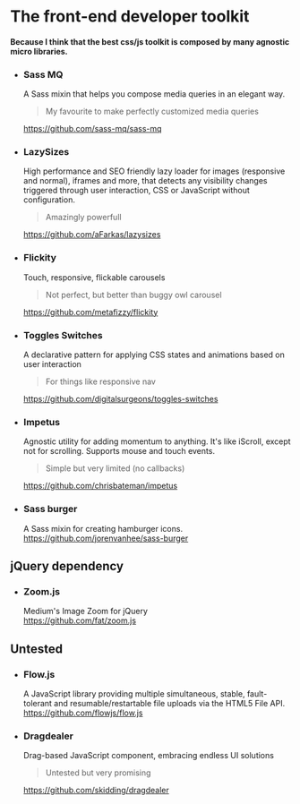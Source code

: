 # The front-end developer toolkit

#### Because I think that the best css/js toolkit is composed by many **agnostic** micro libraries.


- ### Sass MQ
  A Sass mixin that helps you compose media queries in an elegant way.  
  > My favourite to make perfectly customized media queries  

  https://github.com/sass-mq/sass-mq


- ### LazySizes
  High performance and SEO friendly lazy loader for images (responsive and normal), iframes and more, that detects any visibility changes triggered through user interaction, CSS or JavaScript without configuration.  
  > Amazingly powerfull  

  https://github.com/aFarkas/lazysizes


- ### Flickity
  Touch, responsive, flickable carousels  
  > Not perfect, but better than buggy owl carousel  

  https://github.com/metafizzy/flickity


- ### Toggles Switches
  A declarative pattern for applying CSS states and animations based on user interaction  
  > For things like responsive nav  

  https://github.com/digitalsurgeons/toggles-switches


- ### Impetus
  Agnostic utility for adding momentum to anything. It's like iScroll, except not for scrolling. Supports mouse and touch events.  
  > Simple but very limited (no callbacks) 

  https://github.com/chrisbateman/impetus


- ### Sass burger
  A Sass mixin for creating hamburger icons.  
  https://github.com/jorenvanhee/sass-burger




## jQuery dependency

- ### Zoom.js
  Medium's Image Zoom for jQuery  
  https://github.com/fat/zoom.js


## Untested  

- ### Flow.js
  A JavaScript library providing multiple simultaneous, stable, fault-tolerant and resumable/restartable file uploads via the HTML5 File API.  
  https://github.com/flowjs/flow.js


- ### Dragdealer
  Drag-based JavaScript component, embracing endless UI solutions  
  > Untested but very promising  

  https://github.com/skidding/dragdealer

